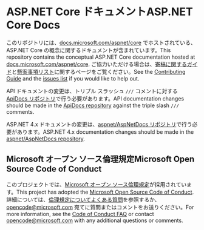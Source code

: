 # <a name="aspnet-core-docs"></a><span data-ttu-id="3a58c-101">ASP.NET Core ドキュメント</span><span class="sxs-lookup"><span data-stu-id="3a58c-101">ASP.NET Core Docs</span></span>

<span data-ttu-id="3a58c-102">このリポジトリには、[docs.microsoft.com/aspnet/core](https://docs.microsoft.com/aspnet/core) でホストされている、ASP.NET Core の概念に関するドキュメントが含まれています。</span><span class="sxs-lookup"><span data-stu-id="3a58c-102">This repository contains the conceptual ASP.NET Core documentation hosted at [docs.microsoft.com/aspnet/core](https://docs.microsoft.com/aspnet/core).</span></span> <span data-ttu-id="3a58c-103">ご協力いただける場合は、[寄稿に関するガイド](CONTRIBUTING.md)と[懸案事項リスト](https://github.com/aspnet/Docs/issues)に関するページをご覧ください。</span><span class="sxs-lookup"><span data-stu-id="3a58c-103">See the [Contributing Guide](CONTRIBUTING.md) and the [issues list](https://github.com/aspnet/Docs/issues) if you would like to help out.</span></span>

<span data-ttu-id="3a58c-104">API ドキュメントの変更は、トリプル スラッシュ `///` コメントに対する [ApiDocs リポジトリ](https://github.com/aspnet/ApiDocs)で行う必要があります。</span><span class="sxs-lookup"><span data-stu-id="3a58c-104">API documentation changes should be made in the [ApiDocs repository](https://github.com/aspnet/ApiDocs) against the triple slash `///` comments.</span></span>

<span data-ttu-id="3a58c-105">ASP.NET 4.x ドキュメントの変更は、[aspnet/AspNetDocs リポジトリ](https://github.com/aspnet/AspNetDocs)で行う必要があります。</span><span class="sxs-lookup"><span data-stu-id="3a58c-105">ASP.NET 4.x documentation changes should be made in the [aspnet/AspNetDocs repository](https://github.com/aspnet/AspNetDocs).</span></span>

## <a name="microsoft-open-source-code-of-conduct"></a><span data-ttu-id="3a58c-106">Microsoft オープン ソース倫理規定</span><span class="sxs-lookup"><span data-stu-id="3a58c-106">Microsoft Open Source Code of Conduct</span></span>

<span data-ttu-id="3a58c-107">このプロジェクトでは、[Microsoft オープン ソース倫理規定](https://opensource.microsoft.com/codeofconduct/)が採用されています。</span><span class="sxs-lookup"><span data-stu-id="3a58c-107">This project has adopted the [Microsoft Open Source Code of Conduct](https://opensource.microsoft.com/codeofconduct/).</span></span>
<span data-ttu-id="3a58c-108">詳細については、[倫理規定についてよくある質問](https://opensource.microsoft.com/codeofconduct/faq/)を参照するか、[opencode@microsoft.com](mailto:opencode@microsoft.com) 宛てに質問またはコメントをお送りください。</span><span class="sxs-lookup"><span data-stu-id="3a58c-108">For more information, see the [Code of Conduct FAQ](https://opensource.microsoft.com/codeofconduct/faq/) or contact [opencode@microsoft.com](mailto:opencode@microsoft.com) with any additional questions or comments.</span></span>
